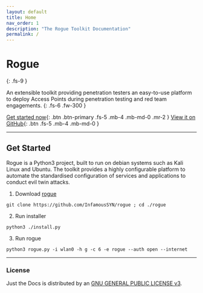 ```yaml
---
layout: default
title: Home
nav_order: 1
description: "The Rogue Toolkit Documentation"
permalink: /
---
```


# Rogue
{: .fs-9 }

An extensible toolkit providing penetration testers an easy-to-use platform to deploy Access Points during penetration testing and red team engagements. 
{: .fs-6 .fw-300 }

[Get started now](#get-started){: .btn .btn-primary .fs-5 .mb-4 .mb-md-0 .mr-2 } [View it on GitHub](https://github.com/InfamousSYN/rogue){: .btn .fs-5 .mb-4 .mb-md-0 }

---

## Get Started
Rogue is a Python3 project, built to run on debian systems such as Kali Linux and Ubuntu. The toolkit provides a highly configurable platform to automate the standardised configuration of services and applications to conduct evil twin attacks.

1. Download [rogue](https://github.com/InfamousSYN/rogue) 
```
git clone https://github.com/InfamousSYN/rogue ; cd ./rogue
```
2. Run installer
```
python3 ./install.py
```
3. Run rogue
```
python3 rogue.py -i wlan0 -h g -c 6 -e rogue --auth open --internet
```

---

### License

Just the Docs is distributed by an [GNU GENERAL PUBLIC LICENSE v3](https://github.com/InfamousSYN/rogue/blob/master/LICENSE).
